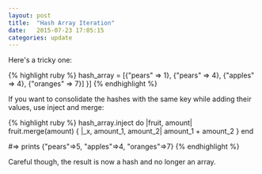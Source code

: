 ```yaml
---
layout: post
title:  "Hash Array Iteration"
date:   2015-07-23 17:05:15
categories: update
---
```


Here's a tricky one:

{% highlight ruby %}
hash_array = [{"pears" => 1}, {"pears" => 4}, {"apples" => 4}, {"oranges" => 7}]
}]
{% endhighlight %}

If you want to consolidate the hashes with the same key while adding their values, use inject and merge:

{% highlight ruby %}
hash_array.inject do |fruit, amount|
  fruit.merge(amount) { |_x, amount_1, amount_2| amount_1 + amount_2 }
end

#=> prints {"pears"=>5, "apples"=>4, "oranges"=>7}
{% endhighlight %}

Careful though, the result is now a hash and no longer an array. 
